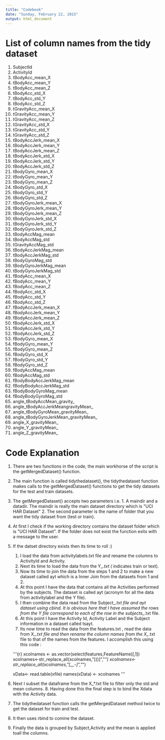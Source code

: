 ```yaml
---
title: "Codebook" 
date: "Sunday, February 22, 2015"
output: html_document
---
```


# List of column names from the tidy dataset

1. SubjectId
2. ActivityId
3. tBodyAcc_mean_X
4. tBodyAcc_mean_Y
5. tBodyAcc_mean_Z
6. tBodyAcc_std_X
7. tBodyAcc_std_Y
8. tBodyAcc_std_Z
9. tGravityAcc_mean_X
10. tGravityAcc_mean_Y
11. tGravityAcc_mean_Z
12. tGravityAcc_std_X
13. tGravityAcc_std_Y
14. tGravityAcc_std_Z
15. tBodyAccJerk_mean_X
16. tBodyAccJerk_mean_Y
17. tBodyAccJerk_mean_Z
18. tBodyAccJerk_std_X
19. tBodyAccJerk_std_Y
20. tBodyAccJerk_std_Z
21. tBodyGyro_mean_X
22. tBodyGyro_mean_Y
23. tBodyGyro_mean_Z
24. tBodyGyro_std_X
25. tBodyGyro_std_Y
26. tBodyGyro_std_Z
27. tBodyGyroJerk_mean_X
28. tBodyGyroJerk_mean_Y
29. tBodyGyroJerk_mean_Z
30. tBodyGyroJerk_std_X
31. tBodyGyroJerk_std_Y
32. tBodyGyroJerk_std_Z
33. tBodyAccMag_mean
34. tBodyAccMag_std
35. tGravityAccMag_std
36. tBodyAccJerkMag_mean
37. tBodyAccJerkMag_std
38. tBodyGyroMag_std
39. tBodyGyroJerkMag_mean
40. tBodyGyroJerkMag_std
41. fBodyAcc_mean_X
42. fBodyAcc_mean_Y
43. fBodyAcc_mean_Z
44. fBodyAcc_std_X
45. fBodyAcc_std_Y
46. fBodyAcc_std_Z
47. fBodyAccJerk_mean_X
48. fBodyAccJerk_mean_Y
49. fBodyAccJerk_mean_Z
50. fBodyAccJerk_std_X
51. fBodyAccJerk_std_Y
52. fBodyAccJerk_std_Z
53. fBodyGyro_mean_X
54. fBodyGyro_mean_Y
55. fBodyGyro_mean_Z
56. fBodyGyro_std_X
57. fBodyGyro_std_Y
58. fBodyGyro_std_Z
59. fBodyAccMag_mean
60. fBodyAccMag_std
61. fBodyBodyAccJerkMag_mean
62. fBodyBodyAccJerkMag_std
63. fBodyBodyGyroMag_mean
64. fBodyBodyGyroMag_std
65. angle_tBodyAccMean_gravity_
66. angle_tBodyAccJerkMeangravityMean_
67. angle_tBodyGyroMean_gravityMean_
68. angle_tBodyGyroJerkMean_gravityMean_
69. angle_X_gravityMean_
70. angle_Y_gravityMean_
71. angle_Z_gravityMean_

# Code Explanation

1. There are two functions in the code, the main workhorse of the script is the getMergedDataset() function.
2. The main function is called tidythedataset(), the tidythedataset function makes calls to the getMergedDataset() functions to get the 
tidy datasets for the test and train datasets.
3. The getMergedDataset() accepts two parameters 
    i.e. 
		1. A maindir and a datadir. The maindir is really the main dataset directory which is "UCI HAR Dataset"
		2. The second parameter is the name of folder that you want the tidy dataset from (test or train).
		
4. At first I check if the working directory contains the dataset folder which is "UCI HAR Dataset". If the folder does not exist the function exits with a message to the user. 
5. If the datset directory exists then its time to roll :) 
    1. I load the data from activitylabels.txt file and rename the columns to ActivityId and Activity.
	2. Next its time to load the data from the Y_*.txt (* indicates train or text).
	3. Now its time to join the data from the steps 1 and 2 to make a new dataset called ayt which is a Inner Join from the datasets from 1 and 2.
	4. At this point I have the data that contains all the Activities performed by the subjects. The dataset is called ayt (acronym for all the data from activitylabel and the Y file).
	4. I then combine the data read from the Subject_*.txt file and ayt dataset using cbind. It is obvious here that I have assumed the rows from the Y file correspond to each of the row in the subjects_*.txt file. 
	5. At this point I have the Activity Id, Activity Label and the Subject information in a dataset called tsayt.
	6. Its now time to read the data from the features.txt , read the data from X_*.txt file and then rename the column names from the X_*.txt file to that of the names from the features. I accomplish this using this code :
    
    '''{r}
    xcolnames <- as.vector(select(features,FeatureName)[,1])
    xcolnames<-str_replace_all(xcolnames,"[()]","_")
    xcolnames<-str_replace_all(xcolnames,"[__-]","_")
        
    xData<- read.table(xfile)
    names(xData) <- xcolnames
    '''
7. Next I subset the dataframe from the X_*.txt file to filter only the std and mean columns.
    8. Having done this the final step is to bind the Xdata with the Activity data.
	
6. The tidythedataset function calls the getMergedDataset method twice to get the dataset for train and test.
7. It then uses rbind to comine the dataset.
8. Finally the data is grouped by Subject,Activity and the mean is applied toall the columns.